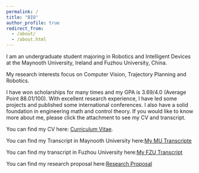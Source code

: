 ```yaml
---
permalink: /
title: "BIO"
author_profile: true
redirect_from: 
  - /about/
  - /about.html
---
```


I am an undergraduate student majoring in Robotics and Intelligent Devices at the Maynooth University, Ireland and Fuzhou University, China. 

My research interests focus on Computer Vision, Trajectory Planning and Robotics. 

I have won scholarships for many times and my GPA is 3.69/4.0 (Average Point 88.01/100). With excellent research experience, I have led some projects and published some international conferences. I also have a solid foundation in engineering math and control theory. If you would like to know more about me, please click the attachment to see my CV and transcript.

You can find my CV here: [Curriculum Vitae](../assets/CV.pdf).

You can find my Transcript in Maynooth University here:[My MU Transcripte](../assets/MU_transcriptDocument.pdf)

You can find my transcript in Fuzhou University here:[My FZU Transcript](../assets/MyTranscript.pdf)

You can find my research proposal here:[Research Proposal](../assets/RP.pdf)
